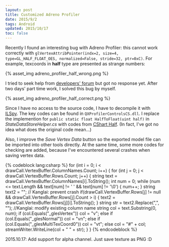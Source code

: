 ```yaml
---
layout: post
title: Customized Adreno Profiler
date: 2015/9/2
tags: Android
updated: 2015/10/17
toc: false
---
```


Recently I found an interesting bug with Adreno Profiler: this cannot work correctly with `glVertexAttribPointer(indx=2, size=4, type=GL_HALF_FLOAT_OES, normalized=False, stride=32, ptr=0xC)`. For example, texcoords in **half** type are presented as strange numbers:

<!--more-->

{% asset_img adreno_profiler_half_wrong.png %}

I tried to seek help from [developers' forum](https://developer.qualcomm.com/forum/qdn-forums/software/adreno-gpu-profiler/29349) but got no response yet. After two days' part time work, I solved this bug by myself.

{% asset_img adreno_profiler_half_correct.png %}

Since I have no access to the source code, I have to decompile it with [ILSpy](http://ilspy.net/). The key codes can be found in `QXProfilerControlsCS.dll`. I replace the implemention for `public static float HalfToFloat(uint half)` in *StateDataStoreHelper.cs* with codes from [CShart Half](http://sourceforge.net/projects/csharp-half/). (In fact, I've got no idea what does the original code mean...)

Also, I improve the *Save Vertex Data* button so the exported model file can be imported into other tools directly. At the same time, some more codes for checking are added, because I've encountered several crashes when saving vertex data.

{% codeblock lang:csharp %}
for (int i = 0; i < drawCall.VertexBuffer.ColumnNames.Count; i++)
{
    for (int j = 0; j < drawCall.VertexBuffer.Rows.Count; j++)
    {
        string text = drawCall.VertexBuffer.ColumnNames[i].ToString();
        int num = 0;
        while (num <= text.Length && text[num] != ' ' && text[num] != '\0')
        {
            num++;
        }
        string text2 = "";
        // Kanglai: prevent crash
        if(drawCall.VertexBuffer.Rows[j] != null && drawCall.VertexBuffer.Rows[j].Count > i)
        {
            text2 = drawCall.VertexBuffer.Rows[j][i].ToString();
        }
        string str = text2.Replace(",", "");
        //Kanglai: modify existing column name
        string col = text.Substring(0, num);
        if (col.Equals("_glesVertex"))
            col = "v";
        else if (col.Equals("_glesNormal"))
            col = "vn";
        else if (col.Equals("_glesMultiTexCoord0"))
            col = "vt";
        else
            col = "#" + col;
        streamWriter.WriteLine(col + " " + str);
    }
}
{% endcodeblock %}

2015.10.17: Add support for alpha channel. Just save texture as PNG :D